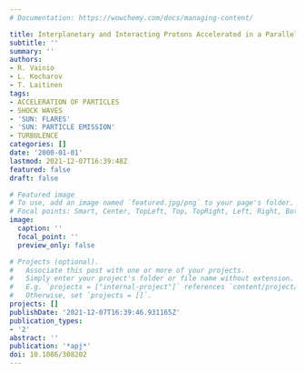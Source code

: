 ```yaml
---
# Documentation: https://wowchemy.com/docs/managing-content/

title: Interplanetary and Interacting Protons Accelerated in a Parallel Shock Wave
subtitle: ''
summary: ''
authors:
- R. Vainio
- L. Kocharov
- T. Laitinen
tags:
- ACCELERATION OF PARTICLES
- SHOCK WAVES
- 'SUN: FLARES'
- 'SUN: PARTICLE EMISSION'
- TURBULENCE
categories: []
date: '2000-01-01'
lastmod: 2021-12-07T16:39:48Z
featured: false
draft: false

# Featured image
# To use, add an image named `featured.jpg/png` to your page's folder.
# Focal points: Smart, Center, TopLeft, Top, TopRight, Left, Right, BottomLeft, Bottom, BottomRight.
image:
  caption: ''
  focal_point: ''
  preview_only: false

# Projects (optional).
#   Associate this post with one or more of your projects.
#   Simply enter your project's folder or file name without extension.
#   E.g. `projects = ["internal-project"]` references `content/project/deep-learning/index.md`.
#   Otherwise, set `projects = []`.
projects: []
publishDate: '2021-12-07T16:39:46.931165Z'
publication_types:
- '2'
abstract: ''
publication: '*apj*'
doi: 10.1086/308202
---
```

